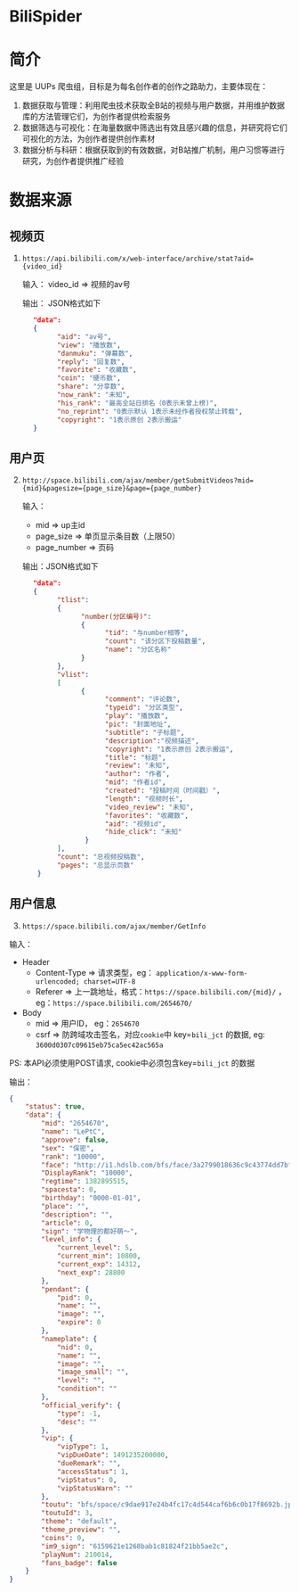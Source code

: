 # BiliSpider

# 简介

这里是 UUPs 爬虫组，目标是为每名创作者的创作之路助力，主要体现在：

1. 数据获取与管理：利用爬虫技术获取全B站的视频与用户数据，并用维护数据库的方法管理它们，为创作者提供检索服务
2. 数据筛选与可视化：在海量数据中筛选出有效且感兴趣的信息，并研究将它们可视化的方法，为创作者提供创作素材
3. 数据分析与科研：根据获取到的有效数据，对B站推广机制，用户习惯等进行研究，为创作者提供推广经验

# 数据来源

## 视频页
1.  `https://api.bilibili.com/x/web-interface/archive/stat?aid={video_id}`

      输入： video_id => 视频的av号

      输出： JSON格式如下
```json
      "data":
      {
            "aid": "av号",
            "view": "播放数",
            "danmuku": "弹幕数",
            "reply": "回复数",
            "favorite": "收藏数",
            "coin": "硬币数",
            "share": "分享数",
            "now_rank": "未知",
            "his_rank": "最高全站日排名（0表示未曾上榜)",
            "no_reprint": "0表示默认 1表示未经作者授权禁止转载",
            "copyright": "1表示原创 2表示搬运"
      }
 ```

## 用户页
2.  `http://space.bilibili.com/ajax/member/getSubmitVideos?mid={mid}&pagesize={page_size}&page={page_number}`

      输入：
      * mid => up主id
      * page_size => 单页显示条目数（上限50）
      * page_number => 页码

      输出：JSON格式如下
```json
      "data":
      {
            "tlist":
            {
                  "number(分区编号)":
                  {
                        "tid": "与number相等",
                        "count": "该分区下投稿数量",
                        "name": "分区名称"
                  }
            },
            "vlist":
            [
                  {
                        "comment": "评论数",
                        "typeid": "分区类型",
                        "play": "播放数",
                        "pic": "封面地址",
                        "subtitle": "子标题",
                        "description":"视频描述",
                        "copyright": "1表示原创 2表示搬运",
                        "title": "标题",
                        "review": "未知",
                        "author": "作者",
                        "mid": "作者id",
                        "created": "投稿时间（时间戳）",
                        "length": "视频时长",
                        "video_review": "未知",
                        "favorites": "收藏数",
                        "aid": "视频id",
                        "hide_click": "未知"
                   }
            ],
            "count": "总视频投稿数",
            "pages": "总显示页数"
       }
```
## 用户信息
3. `https://space.bilibili.com/ajax/member/GetInfo`

输入： 
- Header
    - Content-Type => 请求类型，eg： `application/x-www-form-urlencoded; charset=UTF-8` 
    - Referer => 上一跳地址，格式：`https://space.bilibili.com/{mid}/` ，eg：`https://space.bilibili.com/2654670/`
- Body
    - mid =>  用户ID， eg：`2654670`
    - csrf => 防跨域攻击签名，对应`cookie`中 key=`bili_jct` 的数据, eg: `3600d0307c09615eb75ca5ec42ac565a`

PS: 本API必须使用POST请求, cookie中必须包含key=`bili_jct` 的数据

输出：
```json
{
    "status": true,
    "data": {
        "mid": "2654670",
        "name": "LePtC",
        "approve": false,
        "sex": "保密",
        "rank": "10000",
        "face": "http://i1.hdslb.com/bfs/face/3a2799018636c9c43774dd7bf6685387bb219011.jpg",
        "DisplayRank": "10000",
        "regtime": 1382895515,
        "spacesta": 0,
        "birthday": "0000-01-01",
        "place": "",
        "description": "",
        "article": 0,
        "sign": "学物理的都好萌～",
        "level_info": {
            "current_level": 5,
            "current_min": 10800,
            "current_exp": 14312,
            "next_exp": 28800
        },
        "pendant": {
            "pid": 0,
            "name": "",
            "image": "",
            "expire": 0
        },
        "nameplate": {
            "nid": 0,
            "name": "",
            "image": "",
            "image_small": "",
            "level": "",
            "condition": ""
        },
        "official_verify": {
            "type": -1,
            "desc": ""
        },
        "vip": {
            "vipType": 1,
            "vipDueDate": 1491235200000,
            "dueRemark": "",
            "accessStatus": 1,
            "vipStatus": 0,
            "vipStatusWarn": ""
        },
        "toutu": "bfs/space/c9dae917e24b4fc17c4d544caf6b6c0b17f8692b.jpg",
        "toutuId": 3,
        "theme": "default",
        "theme_preview": "",
        "coins": 0,
        "im9_sign": "6159621e1268bab1c81824f21bb5ae2c",
        "playNum": 210014,
        "fans_badge": false
    }
}
```

